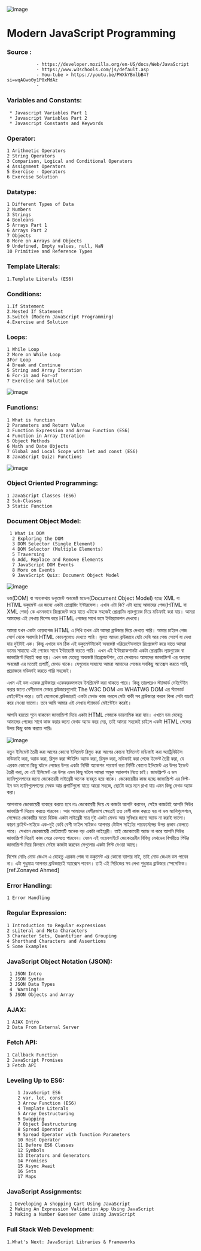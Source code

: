 ![image](https://github.com/ADATYA/JavaScript-by-bohubrihi/assets/97549431/238e5cc4-edb9-4865-9d1a-2221587d0273)
# Modern JavaScript Programming  
  ### Source : 
               - https://developer.mozilla.org/en-US/docs/Web/JavaScript
               - https://www.w3schools.com/js/default.asp
               - You-tube > https://youtu.be/PWXkYBmlbB4?si=wqAGwo0y1P0xMdAz
               - 
               
 
  ### Variables and Constants:  
     * Javascript Variables Part 1
     * Javascript Variables Part 2
     * Javascript Constants and Keywords
     
### Operator:
    1 Arithmetic Operators
    2 String Operators
    3 Comparison, Logical and Conditional Operators
    4 Assignment Operators
    5 Exercise - Operators
    6 Exercise Solution
    
### Datatype:
    1 Different Types of Data
    2 Numbers
    3 Strings
    4 Booleans
    5 Arrays Part 1
    6 Arrays Part 2
    7 Objects
    8 More on Arrays and Objects
    9 Undefined, Empty values, null, NaN
    10 Primitive and Reference Types
    
### Template Literals:
    1.Template Literals (ES6)
    
### Conditions:
    1.If Statement
    2.Nested If Statement
    3.Switch (Modern JavaScript Programming)
    4.Exercise and Solution
    
### Loops:
    1 While Loop
    2 More on While Loop  
    3For Loop
    4 Break and Continue   
    5 String and Array Iteration   
    6 For-in and For-of  
    7 Exercise and Solution

![image](https://github.com/ADATYA/JavaScript-by-bohubrihi/assets/97549431/327916d0-975e-4611-8458-5734f609cbc4)
   
### Functions:
    1 What is function 
    2 Parameters and Return Value 
    3 Function Expression and Arrow Function (ES6) 
    4 Function in Array Iteration  
    5 Object Methods    
    6 Math and Date Objects 
    7 Global and Local Scope with let and const (ES6)    
    8 JavaScript Quiz: Functions

![image](https://github.com/ADATYA/JavaScript-by-bohubrihi/assets/97549431/02678ff9-1479-4672-9942-fcd9d2a38371)

### Object Oriented Programming:
    1 JavaScript Classes (ES6)
    2 Sub-Classes 
    3 Static Function
        
### Document Object Model: 
     1 What is DOM
      2 Exploring the DOM
      3 DOM Selector (Single Element)
      4 DOM Selector (Multiple Elements)
      5 Traversing
      6 Add, Replace and Remove Elements
      7 JavaScript DOM Events
      8 More on Events
      9 JavaScript Quiz: Document Object Model

![image](https://github.com/ADATYA/JavaScript-by-bohubrihi/assets/97549431/2bcf6308-458e-4d65-9e4c-fc912116bffe)
      
ডম(DOM) বা অন্যকথায় ডকুমেন্ট অবজেক্ট মডেল(Document Object Model) হচ্ছে XML বা HTML ডকুমেন্ট এর জন্যে একটা প্রোগ্রামিং ইন্টারফেস। এখান এটা কি? এটা হচ্ছে আমাদের পেজ(HTML বা XML পেজ) কে এমনভাবে রিপ্রেজেন্ট করে যাতে এটাকে সহজেই প্রোগ্রামিং ল্যাংগুয়েজ দিয়ে মডিফাই করা যায়। আমরা আমাদের এই লেখায় বিশেষ করে HTML পেজের সাথে ডমে ইন্টার‍্যাকশন দেখবো।

আমরা যখন একটা ওয়েবপেজ HTML এ লিখি তখন এটা আমরা ব্রাউজার দিয়ে দেখতে পারি। আবার চাইলে পেজ সোর্স থেকে সরাসরি HTML কোডগুলোও দেখতে পারি। মূলত আমরা ব্রাউজারে যেটা দেখি আর পেজ সোর্সে যা দেখা যায় দুইটাই এক। কিন্তু এখানে ডম ঠিক এই ডকুমেন্টটাকেই অবজেক্ট ওরিয়েন্টেডভাবে রিপ্রেজেন্ট করে যাতে আমরা ডমের সাহায্যে এই পেজের সাথে ইন্ট্যার‍্যাক্ট করতে পারি। এখন এই ইন্টার‍্যাকশানটা একটা প্রোগ্রামিং ল্যাংগুয়েজ বা জাভাস্ক্রিপ্ট দিয়েই করা হয়। এখন ডম যেহেতু অবজেক্ট রিপ্রেজেন্টশন, তো সেখানেও আমাদের জাভাস্ক্রিপ্ট এর অন্যান্য অবজেক্ট এর মতোই প্রপার্টি, মেথড থাকে। যেগুলোর সাহায্যে আমরা আমাদের পেজের সবকিছু অ্যাক্সেস করতে পারি, প্রয়োজনে মডিফাই করতে পারি সহজেই।

এখন এই ডম একেক ব্রাউজারে একেকরকমভাবে ইমপ্লিমেন্ট করা থাকতে পারে। কিন্তু তারপরেও স্ট্যান্ডার্ড মেইন্টেইন করার জন্যে বেশীরভাগ মেজর ব্রাউজারগুলোই The W3C DOM এবং WHATWG DOM এর স্ট্যান্ডার্ড মেইন্টেইন করে। তাই যেকোনো ব্রাউজারেই একটা মেথড কাজ করলে সেটা বাকী সব ব্রাউজারে করবে কিনা সেটা যাচাই করে নেওয়া ভালো। তবে আমি আমার এই লেখায় স্ট্যান্ডার্ড মেইন্টেইন করেই।

আপনি হয়তো শুনে থাকবেন জাভাস্ক্রিপ্ট দিয়ে একটা HTML পেজকে ডায়নামিক করা যায়। এখানে ডম যেহেতু আমাদের পেজের সাথে কাজ করার জন্যে মেথড অ্যাড করে দেয়, তাই আমরা সহজেই চাইলে একটা HTML পেজের উপর কিছু কাজ করতে পারিঃ

![image](https://github.com/ADATYA/JavaScript-by-bohubrihi/assets/97549431/48815106-c156-471e-a904-e86551c9dcae)


নতুন ইলিমেন্ট তৈরী করা
আগের কোনো ইলিমেন্ট রিমুভ করা
আগের কোনো ইলিমেন্ট মডিফাই করা
অ্যাট্রিবিউটস মডিফাই করা, অ্যাড করা, রিমুভ করা
স্টাইলিং অ্যাড করা, রিমুভ করা, মডিফাই করা
পেজে ইভেন্ট তৈরী করা, যে এরকম কোনো কিছু ঘটলে পেজের উপর একটা নির্দিষ্ট অ্যাকশন পারফর্ম করা
নির্দিষ্ট কোনো ইলিমেন্ট এর উপর ইভেন্ট তৈরী করা, যে এই ইলিমেন্ট এর উপর এমন কিছু ঘটলে আমরা অমুক অ্যাকশন নিতে চাই।
জাভস্ক্রিপ্ট এ ডম ম্যানিপুলেশনের জন্যে জেকোয়েরী লাইব্রেরী অনেক ব্যবহৃত হয়ে থাকে। জেকোয়েরীর কাজ হচ্ছে জাভাস্ক্রিপ্ট এর বিল্ট-ইন ডম ম্যানিপুলেশনের মেথড আর প্রপার্টিগুলো যাতে আরো সহজে, ছোটো করে মনে রাখা যায় এমন কিছু মেথড অ্যাড করা।

আপনাকে জেকোয়েরী ব্যবহার করতে হবে নাঃ জেকোয়েরী দিয়ে যে কাজটা আপনি করবেন, সেইম কাজটাই আপনি পিউর জাভাস্ক্রিপ্ট দিয়েও করতে পারবেন। আর আমাদের বেশীরভাগ ক্ষেত্রেই তত বেশী কাজ করতে হয় না ডম ম্যানিপুলেশনে, সেক্ষেত্রে জেকোয়ীর মতো হিউজ একটা লাইব্রেরী মাত্র দুই একটা মেথড আর সুবিধার জন্যে অ্যাড না করাই ভালো। কারণ ক্লাইন্ট-সাইডে এক-দুই কেবি বেশী ফাইল সাইজও আপনার টোটাল সাইটের পারফর্মেন্সের উপর প্রভাব ফেলতে পারে। সেখানে জেকোয়েরী মোটামোটি অনেক বড় একটা লাইব্রেরী। তাই জেকোয়েরী অ্যাড না করে আপনি পিউর জাভাস্ক্রিপ্ট দিয়েই কাজ সেরে ফেলতে পারবেন। যেমন এই ওয়েবসাইটে জেকোয়েরীর বিভিন্ন মেথডের বিপরীতে পিউর জাভাস্ক্রিপ্ট দিয়ে কিভাবে সেইম কাজটা করবেন সেগুলোর একটা লিস্ট দেওয়া আছে।

বিশেষ নোটঃ নোড জেএস এ যেহেতু এরকম পেজ বা ডকুমেন্ট এর কোনো ব্যাপার নাই, তাই নোড জেএস ডম পাবেন না। এটা শুধুমাত্র আপনার ব্রাউজারেই অ্যাক্সেস পাবেন। তাই এই সিরিজের সব লেখা শুধুমাত্র ব্রাউজার স্পেসেফিক। [ref.Zonayed Ahmed]


### Error Handling:
    1 Error Handling
    
### Regular Expression:
    1 Introduction to Regular expressions
    2 sLiteral and Meta Characters 
    3 Character Sets, Quantifier and Grouping
    4 Shorthand Characters and Assertions  
    5 Some Examples
    
### JavaScript Object Notation (JSON):
     1 JSON Intro    
     2 JSON Syntax
     3 JSON Data Types   
     4  Warning!
     5 JSON Objects and Array
     
### AJAX:
    1 AJAX Intro
    2 Data From External Server
    
### Fetch API:
    1 Callback Function
    2 JavaScript Promises
    3 Fetch API
    
### Leveling Up to ES6:
        1 JavaScript ES6
        2 var, let, const
        3 Arrow Function (ES6)
        4 Template Literals
        5 Array Destructuring
        6 Swapping
        7 Object Destructuring
        8 Spread Operator
        9 Spread Operator with function Parameters
        10 Rest Operator
        11 Before ES6 Classes
        12 Symbols
        13 Iterators and Generators
        14 Promises
        15 Async Await
        16 Sets
        17 Maps
        
### JavaScript Assignments:
     1 Developing A shopping Cart Using JavaScript     
     2 Making An Expression Validation App Using JavaScript 
     3 Making a Number Guesser Game Using JavaScript
     
### Full Stack Web Development:
    1.What's Next: JavaScript Libraries & Frameworks
